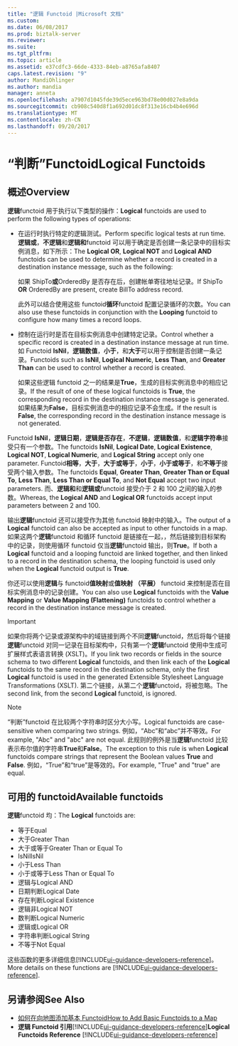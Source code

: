 ```yaml
---
title: "逻辑 Functoid |Microsoft 文档"
ms.custom: 
ms.date: 06/08/2017
ms.prod: biztalk-server
ms.reviewer: 
ms.suite: 
ms.tgt_pltfrm: 
ms.topic: article
ms.assetid: e37cdfc3-66de-4333-84eb-a8765afa8407
caps.latest.revision: "9"
author: MandiOhlinger
ms.author: mandia
manager: anneta
ms.openlocfilehash: a7907d1045fde39d5ece963bd78e00d027e8a9da
ms.sourcegitcommit: cb908c540d8f1a692d01dc8f313e16cb4b4e696d
ms.translationtype: MT
ms.contentlocale: zh-CN
ms.lasthandoff: 09/20/2017
---
```

# <a name="logical-functoids"></a><span data-ttu-id="19f7f-102">“判断”Functoid</span><span class="sxs-lookup"><span data-stu-id="19f7f-102">Logical Functoids</span></span>

## <a name="overview"></a><span data-ttu-id="19f7f-103">概述</span><span class="sxs-lookup"><span data-stu-id="19f7f-103">Overview</span></span>
<span data-ttu-id="19f7f-104">**逻辑**functoid 用于执行以下类型的操作：</span><span class="sxs-lookup"><span data-stu-id="19f7f-104">**Logical** functoids are used to perform the following types of operations:</span></span>  
  
-   <span data-ttu-id="19f7f-105">在运行时执行特定的逻辑测试。</span><span class="sxs-lookup"><span data-stu-id="19f7f-105">Perform specific logical tests at run time.</span></span> <span data-ttu-id="19f7f-106">**逻辑或**，**不逻辑**和**逻辑和**functoid 可以用于确定是否创建一条记录中的目标实例消息，如下所示：</span><span class="sxs-lookup"><span data-stu-id="19f7f-106">The **Logical OR**, **Logical NOT** and **Logical AND** functoids can be used to determine whether a record is created in a destination instance message, such as the following:</span></span>  
  
     <span data-ttu-id="19f7f-107">如果 ShipTo**或**OrderedBy 是否存在后，创建帐单寄往地址记录。</span><span class="sxs-lookup"><span data-stu-id="19f7f-107">If ShipTo **OR** OrderedBy are present, create BillTo address record.</span></span>  
  
     <span data-ttu-id="19f7f-108">此外可以结合使用这些 functoid**循环**functoid 配置记录循环的次数。</span><span class="sxs-lookup"><span data-stu-id="19f7f-108">You can also use these functoids in conjunction with the **Looping** functoid to configure how many times a record loops.</span></span>  
  
-   <span data-ttu-id="19f7f-109">控制在运行时是否在目标实例消息中创建特定记录。</span><span class="sxs-lookup"><span data-stu-id="19f7f-109">Control whether a specific record is created in a destination instance message at run time.</span></span> <span data-ttu-id="19f7f-110">如 Functoid **IsNil**，**逻辑数值**，**小于**，和**大于**可以用于控制是否创建一条记录。</span><span class="sxs-lookup"><span data-stu-id="19f7f-110">Functoids such as **IsNil**, **Logical Numeric**, **Less Than**, and **Greater Than** can be used to control whether a record is created.</span></span>  
  
     <span data-ttu-id="19f7f-111">如果这些逻辑 functoid 之一的结果是**True**，生成的目标实例消息中的相应记录。</span><span class="sxs-lookup"><span data-stu-id="19f7f-111">If the result of one of these logical functoids is **True**, the corresponding record in the destination instance message is generated.</span></span> <span data-ttu-id="19f7f-112">如果结果为**False**，目标实例消息中的相应记录不会生成。</span><span class="sxs-lookup"><span data-stu-id="19f7f-112">If the result is **False**, the corresponding record in the destination instance message is not generated.</span></span>  
  
 <span data-ttu-id="19f7f-113">Functoid **IsNil**，**逻辑日期**，**逻辑是否存在**，**不逻辑**，**逻辑数值**，和**逻辑字符串**接受只有一个参数。</span><span class="sxs-lookup"><span data-stu-id="19f7f-113">The functoids **IsNil**, **Logical Date**, **Logical Existence**, **Logical NOT**, **Logical Numeric**, and **Logical String** accept only one parameter.</span></span> <span data-ttu-id="19f7f-114">Functoid**相等**，**大于**，**大于或等于**，**小于**，**小于或等于**，和**不等于**接受两个输入参数。</span><span class="sxs-lookup"><span data-stu-id="19f7f-114">The functoids **Equal**, **Greater Than**, **Greater Than or Equal To**, **Less Than**, **Less Than or Equal To**, and **Not Equal** accept two input parameters.</span></span> <span data-ttu-id="19f7f-115">而、**逻辑和**和**逻辑或**functoid 接受介于 2 和 100 之间的输入的参数。</span><span class="sxs-lookup"><span data-stu-id="19f7f-115">Whereas, the **Logical AND** and **Logical OR** functoids accept input parameters between 2 and 100.</span></span>  
  
 <span data-ttu-id="19f7f-116">输出**逻辑**functoid 还可以接受作为其他 functoid 映射中的输入。</span><span class="sxs-lookup"><span data-stu-id="19f7f-116">The output of a **Logical** functoid can also be accepted as input to other functoids in a map.</span></span> <span data-ttu-id="19f7f-117">如果这两个**逻辑**functoid 和循环 functoid 是链接在一起，，然后链接到目标架构中的记录，则使用循环 functoid 仅当**逻辑**functoid 输出，则**True**。</span><span class="sxs-lookup"><span data-stu-id="19f7f-117">If both a **Logical** functoid and a looping functoid are linked together, and then linked to a record in the destination schema, the looping functoid is used only when the **Logical** functoid output is **True**.</span></span>  
  
 <span data-ttu-id="19f7f-118">你还可以使用**逻辑**与 functoid**值映射**或**值映射 （平展）** functoid 来控制是否在目标实例消息中的记录创建。</span><span class="sxs-lookup"><span data-stu-id="19f7f-118">You can also use **Logical** functoids with the **Value Mapping** or **Value Mapping (Flattening)** functoids to control whether a record in the destination instance message is created.</span></span>  
  
> [!IMPORTANT]
>  <span data-ttu-id="19f7f-119">如果你将两个记录或源架构中的域链接到两个不同**逻辑**functoid，然后将每个链接**逻辑**functoid 对同一记录在目标架构中，只有第一个**逻辑**functoid 使用中生成可扩展样式表语言转换 (XSLT)。</span><span class="sxs-lookup"><span data-stu-id="19f7f-119">If you link two records or fields in the source schema to two different **Logical** functoids, and then link each of the **Logical** functoids to the same record in the destination schema, only the first **Logical** functoid is used in the generated Extensible Stylesheet Language Transformations (XSLT).</span></span> <span data-ttu-id="19f7f-120">第二个链接，从第二个**逻辑**functoid，将被忽略。</span><span class="sxs-lookup"><span data-stu-id="19f7f-120">The second link, from the second **Logical** functoid, is ignored.</span></span>  
  
> [!NOTE]
>  <span data-ttu-id="19f7f-121">“判断”functoid 在比较两个字符串时区分大小写。</span><span class="sxs-lookup"><span data-stu-id="19f7f-121">Logical functoids are case-sensitive when comparing two strings.</span></span> <span data-ttu-id="19f7f-122">例如，“Abc”和“abc”并不等效。</span><span class="sxs-lookup"><span data-stu-id="19f7f-122">For example, "Abc" and "abc" are not equal.</span></span> <span data-ttu-id="19f7f-123">此规则的例外是当**逻辑**functoid 比较表示布尔值的字符串**True**和**False**。</span><span class="sxs-lookup"><span data-stu-id="19f7f-123">The exception to this rule is when **Logical** functoids compare strings that represent the Boolean values **True** and **False**.</span></span> <span data-ttu-id="19f7f-124">例如，“True”和“true”是等效的。</span><span class="sxs-lookup"><span data-stu-id="19f7f-124">For example, "True" and "true" are equal.</span></span>  

## <a name="available-functoids"></a><span data-ttu-id="19f7f-125">可用的 functoid</span><span class="sxs-lookup"><span data-stu-id="19f7f-125">Available functoids</span></span>  
 <span data-ttu-id="19f7f-126">**逻辑**functoid 均：</span><span class="sxs-lookup"><span data-stu-id="19f7f-126">The **Logical** functoids are:</span></span> 

* <span data-ttu-id="19f7f-127">等于</span><span class="sxs-lookup"><span data-stu-id="19f7f-127">Equal</span></span>
* <span data-ttu-id="19f7f-128">大于</span><span class="sxs-lookup"><span data-stu-id="19f7f-128">Greater Than</span></span>
* <span data-ttu-id="19f7f-129">大于或等于</span><span class="sxs-lookup"><span data-stu-id="19f7f-129">Greater Than or Equal To</span></span>
* <span data-ttu-id="19f7f-130">IsNil</span><span class="sxs-lookup"><span data-stu-id="19f7f-130">IsNil</span></span>
* <span data-ttu-id="19f7f-131">小于</span><span class="sxs-lookup"><span data-stu-id="19f7f-131">Less Than</span></span>
* <span data-ttu-id="19f7f-132">小于或等于</span><span class="sxs-lookup"><span data-stu-id="19f7f-132">Less Than or Equal To</span></span>
* <span data-ttu-id="19f7f-133">逻辑与</span><span class="sxs-lookup"><span data-stu-id="19f7f-133">Logical AND</span></span>
* <span data-ttu-id="19f7f-134">日期判断</span><span class="sxs-lookup"><span data-stu-id="19f7f-134">Logical Date</span></span>
* <span data-ttu-id="19f7f-135">存在判断</span><span class="sxs-lookup"><span data-stu-id="19f7f-135">Logical Existence</span></span>
* <span data-ttu-id="19f7f-136">逻辑非</span><span class="sxs-lookup"><span data-stu-id="19f7f-136">Logical NOT</span></span>
* <span data-ttu-id="19f7f-137">数判断</span><span class="sxs-lookup"><span data-stu-id="19f7f-137">Logical Numeric</span></span>
* <span data-ttu-id="19f7f-138">逻辑或</span><span class="sxs-lookup"><span data-stu-id="19f7f-138">Logical OR</span></span>
* <span data-ttu-id="19f7f-139">字符串判断</span><span class="sxs-lookup"><span data-stu-id="19f7f-139">Logical String</span></span>
* <span data-ttu-id="19f7f-140">不等于</span><span class="sxs-lookup"><span data-stu-id="19f7f-140">Not Equal</span></span>

<span data-ttu-id="19f7f-141">这些函数的更多详细信息[!INCLUDE[ui-guidance-developers-reference](../includes/ui-guidance-developers-reference.md)]。</span><span class="sxs-lookup"><span data-stu-id="19f7f-141">More details on these functions are [!INCLUDE[ui-guidance-developers-reference](../includes/ui-guidance-developers-reference.md)].</span></span>
  
## <a name="see-also"></a><span data-ttu-id="19f7f-142">另请参阅</span><span class="sxs-lookup"><span data-stu-id="19f7f-142">See Also</span></span>  
-  [<span data-ttu-id="19f7f-143">如何在向地图添加基本 Functoid</span><span class="sxs-lookup"><span data-stu-id="19f7f-143">How to Add Basic Functoids to a Map</span></span>](../core/how-to-add-basic-functoids-to-a-map.md)   
-  <span data-ttu-id="19f7f-144">**逻辑 Functoid 引用**[!INCLUDE[ui-guidance-developers-reference](../includes/ui-guidance-developers-reference.md)]</span><span class="sxs-lookup"><span data-stu-id="19f7f-144">**Logical Functoids Reference** [!INCLUDE[ui-guidance-developers-reference](../includes/ui-guidance-developers-reference.md)]</span></span>